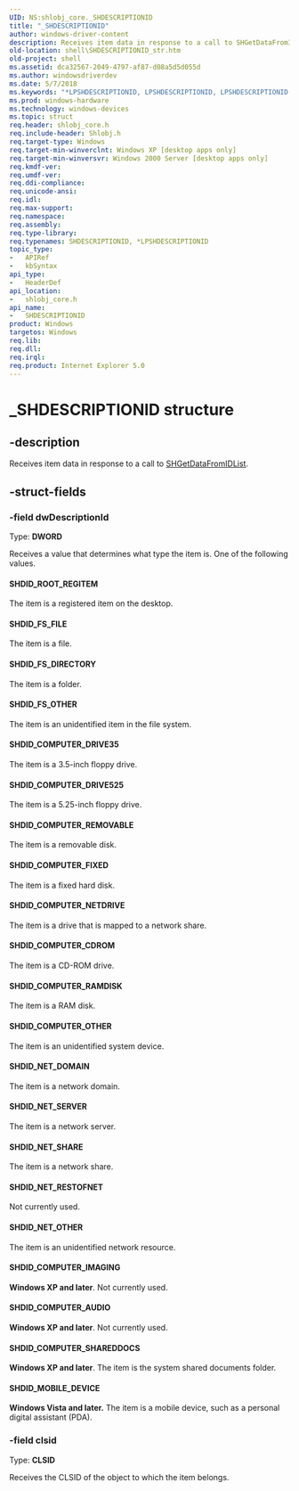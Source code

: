 ```yaml
---
UID: NS:shlobj_core._SHDESCRIPTIONID
title: "_SHDESCRIPTIONID"
author: windows-driver-content
description: Receives item data in response to a call to SHGetDataFromIDList.
old-location: shell\SHDESCRIPTIONID_str.htm
old-project: shell
ms.assetid: dca32567-2049-4797-af87-d08a5d5d055d
ms.author: windowsdriverdev
ms.date: 5/7/2018
ms.keywords: "*LPSHDESCRIPTIONID, LPSHDESCRIPTIONID, LPSHDESCRIPTIONID structure pointer [Windows Shell], SHDESCRIPTIONID, SHDESCRIPTIONID structure [Windows Shell], SHDID_COMPUTER_AUDIO, SHDID_COMPUTER_CDROM, SHDID_COMPUTER_DRIVE35, SHDID_COMPUTER_DRIVE525, SHDID_COMPUTER_FIXED, SHDID_COMPUTER_IMAGING, SHDID_COMPUTER_NETDRIVE, SHDID_COMPUTER_OTHER, SHDID_COMPUTER_RAMDISK, SHDID_COMPUTER_REMOVABLE, SHDID_COMPUTER_SHAREDDOCS, SHDID_FS_DIRECTORY, SHDID_FS_FILE, SHDID_FS_OTHER, SHDID_MOBILE_DEVICE, SHDID_NET_DOMAIN, SHDID_NET_OTHER, SHDID_NET_RESTOFNET, SHDID_NET_SERVER, SHDID_NET_SHARE, SHDID_ROOT_REGITEM, _SHDESCRIPTIONID, _win32_SHDESCRIPTIONID_str, shell.SHDESCRIPTIONID_str, shlobj_core/LPSHDESCRIPTIONID, shlobj_core/SHDESCRIPTIONID"
ms.prod: windows-hardware
ms.technology: windows-devices
ms.topic: struct
req.header: shlobj_core.h
req.include-header: Shlobj.h
req.target-type: Windows
req.target-min-winverclnt: Windows XP [desktop apps only]
req.target-min-winversvr: Windows 2000 Server [desktop apps only]
req.kmdf-ver: 
req.umdf-ver: 
req.ddi-compliance: 
req.unicode-ansi: 
req.idl: 
req.max-support: 
req.namespace: 
req.assembly: 
req.type-library: 
req.typenames: SHDESCRIPTIONID, *LPSHDESCRIPTIONID
topic_type:
-	APIRef
-	kbSyntax
api_type:
-	HeaderDef
api_location:
-	shlobj_core.h
api_name:
-	SHDESCRIPTIONID
product: Windows
targetos: Windows
req.lib: 
req.dll: 
req.irql: 
req.product: Internet Explorer 5.0
---
```


# _SHDESCRIPTIONID structure


## -description


Receives item data in response to a call to <a href="https://msdn.microsoft.com/11c041bd-22fd-46a4-b75c-cc86ee771241">SHGetDataFromIDList</a>.


## -struct-fields




### -field dwDescriptionId

Type: <b>DWORD</b>

Receives a value that determines what type the item is. One of the following values.



#### SHDID_ROOT_REGITEM

The item is a registered item on the desktop.



#### SHDID_FS_FILE

The item is a file.



#### SHDID_FS_DIRECTORY

The item is a folder.



#### SHDID_FS_OTHER

The item is an unidentified item in the file system.



#### SHDID_COMPUTER_DRIVE35

The item is a 3.5-inch floppy drive.



#### SHDID_COMPUTER_DRIVE525

The item is a 5.25-inch floppy drive.



#### SHDID_COMPUTER_REMOVABLE

The item is a removable disk.



#### SHDID_COMPUTER_FIXED

The item is a fixed hard disk.



#### SHDID_COMPUTER_NETDRIVE

The item is a drive that is mapped to a network share.



#### SHDID_COMPUTER_CDROM

The item is a CD-ROM drive.



#### SHDID_COMPUTER_RAMDISK

The item is a RAM disk.



#### SHDID_COMPUTER_OTHER

The item is an unidentified system device.



#### SHDID_NET_DOMAIN

The item is a network domain.



#### SHDID_NET_SERVER

The item is a network server.



#### SHDID_NET_SHARE

The item is a network share.



#### SHDID_NET_RESTOFNET

Not currently used.



#### SHDID_NET_OTHER

The item is an unidentified network resource.



#### SHDID_COMPUTER_IMAGING

<b>Windows XP and later</b>. Not currently used.



#### SHDID_COMPUTER_AUDIO

<b>Windows XP and later</b>. Not currently used.



#### SHDID_COMPUTER_SHAREDDOCS

<b>Windows XP and later</b>. The item is the system shared documents folder.



#### SHDID_MOBILE_DEVICE

<b>Windows Vista and later.</b> The item is a mobile device, such as a personal digital assistant (PDA).


### -field clsid

Type: <b>CLSID</b>

Receives the CLSID of the object to which the item belongs.


